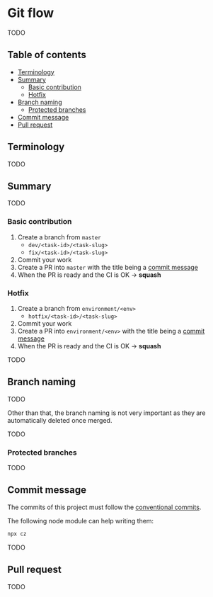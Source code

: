 # Git flow

TODO

## Table of contents

<!-- toc -->

- [Terminology](#terminology)
- [Summary](#summary)
  - [Basic contribution](#basic-contribution)
  - [Hotfix](#hotfix)
- [Branch naming](#branch-naming)
  - [Protected branches](#protected-branches)
- [Commit message](#commit-message)
- [Pull request](#pull-request)

<!-- tocstop -->

## Terminology

TODO

## Summary

TODO

### Basic contribution

1. Create a branch from `master`
    - `dev/<task-id>/<task-slug>`
    - `fix/<task-id>/<task-slug>`
2. Commit your work
3. Create a PR into `master` with the title being a [commit message](#commit-message)
4. When the PR is ready and the CI is OK -> **squash**

### Hotfix

1. Create a branch from `environment/<env>`
    - `hotfix/<task-id>/<task-slug>`
2. Commit your work
3. Create a PR into `environment/<env>` with the title being a [commit message](#commit-message)
4. When the PR is ready and the CI is OK -> **squash**

TODO

## Branch naming

TODO

Other than that, the branch naming is not very important as they are automatically deleted once merged.

TODO

### Protected branches

TODO

## Commit message

The commits of this project must follow the [conventional commits](https://www.conventionalcommits.org/en/v1.0.0/).

The following node module can help writing them:

```bash
npx cz
```

TODO

## Pull request

TODO
